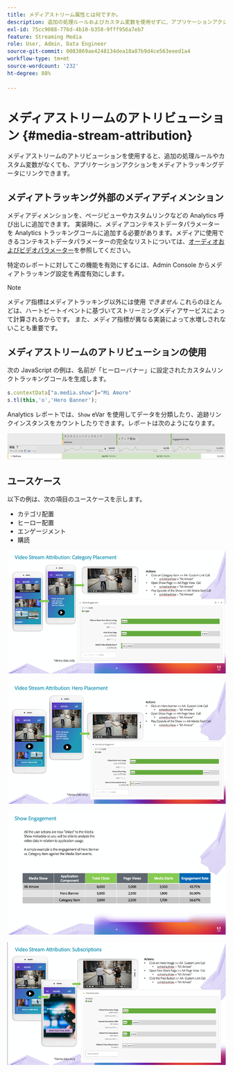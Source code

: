 ```yaml
---
title: メディアストリーム属性とは何ですか。
description: 追加の処理ルールおよびカスタム変数を使用せずに、アプリケーションアクションをメディアトラッキングデータにリンクする方法を説明します。
exl-id: 75cc9088-776d-4b10-b358-9fff956a7eb7
feature: Streaming Media
role: User, Admin, Data Engineer
source-git-commit: 0083869ae4248134dea18a87b9d4ce563eeed1a4
workflow-type: tm+mt
source-wordcount: '232'
ht-degree: 88%

---
```


# メディアストリームのアトリビューション {#media-stream-attribution}

メディアストリームのアトリビューションを使用すると、追加の処理ルールやカスタム変数がなくても、アプリケーションアクションをメディアトラッキングデータにリンクできます。

## メディアトラッキング外部のメディアディメンション

メディアディメンションを、ページビューやカスタムリンクなどの Analytics 呼び出しに追加できます。 実装時に、メディアコンテキストデータパラメーターを Analytics トラッキングコールに追加する必要があります。メディアに使用できるコンテキストデータパラメーターの完全なリストについては、[オーディオおよびビデオパラメーター](/help/implementation/variables/audio-video-parameters.md)を参照してください。

特定のレポートに対してこの機能を有効にするには、Admin Console からメディアトラッキング設定を再度有効にします。

>[!NOTE]
>
>メディア指標はメディアトラッキング以外には使用 _できません_ これらのほとんどは、ハートビートイベントに基づいてストリーミングメディアサービスによって計算されるからです。 また、メディア指標が異なる実装によって水増しされないことも重要です。

## メディアストリームのアトリビューションの使用

次の JavaScript の例は、名前が「ヒーローバナー」に設定されたカスタムリンクトラッキングコールを生成します。

```javascript
s.contextData["a.media.show"]="Mi Amore"
s.tl(this,'o','Hero Banner');
```

Analytics レポートでは、`Show` eVar を使用してデータを分類したり、追跡リンクインスタンスをカウントしたりできます。レポートは次のようになります。

![](/assets/myShow-rpt-1.png)

## ユースケース

以下の例は、次の項目のユースケースを示します。

* カテゴリ配置
* ヒーロー配置
* エンゲージメント
* 購読

![](/assets/vid-stream-attr-category.png)

![](/assets/vid-stream-attr-hero.png)

![](/assets/show-engagement.png)

![](/assets/vid-stream-attr-subs.png)

